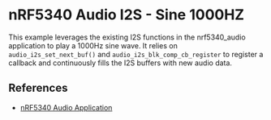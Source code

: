 # nRF5340 Audio I2S - Sine 1000HZ

This example leverages the existing I2S functions in the nrf5340_audio application to play a 1000Hz sine wave. It relies on `audio_i2s_set_next_buf()` and `audio_i2s_blk_comp_cb_register` to register a callback and continuously fills the I2S buffers with new audio data. 

## References

- [nRF5340 Audio Application](https://docs.nordicsemi.com/bundle/ncs-latest/page/nrf/applications/nrf5340_audio/index.html)
